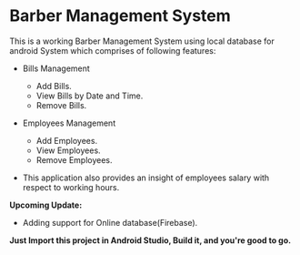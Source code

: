 # Barber Management System

This is a working Barber Management System using local database for android System which comprises of following features:
  
  - Bills Management
    - Add Bills.
    - View Bills by Date and Time.
    - Remove Bills.
  
  - Employees Management
    - Add Employees.
    - View Employees.
    - Remove Employees.
    
  - This application also provides an insight of employees salary with respect to working hours.
  
**Upcoming Update:**
  - Adding support for Online database(Firebase).
  
 **Just Import this project in Android Studio, Build it, and you're good to go.**

